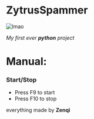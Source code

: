 # ZytrusSpammer
![lmao](https://media.discordapp.net/attachments/759483011330342954/991584981921038376/a81Kjep_700bwp_1_1.jpg)

*My first ever* ***python*** *project*

# Manual:

### Start/Stop
<ul>
  <li>Press F9 to start</li>
  <li>Press F10 to stop</li>
</ul>

everything made by **Zenqi**

